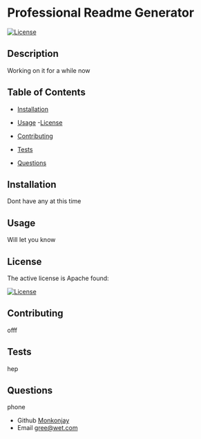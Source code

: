 # Professional Readme Generator
  [![License](https://img.shields.io/badge/License-Apache_2.0-blue.svg)](https://opensource.org/licenses/Apache-2.0)
  ## Description
  Working on it for a while now
  ## Table of Contents
  - [Installation](#installation)
  - [Usage](#usage)
  -[License](#license)

  - [Contributing](#contributing)
  - [Tests](#tests)
  - [Questions](#questions)
  ## Installation
  Dont have any at this time
  ## Usage
  Will let you know
  ## License

  The active license is Apache found:

  [![License](https://img.shields.io/badge/License-Apache_2.0-blue.svg)](https://opensource.org/licenses/Apache-2.0)
  ## Contributing
  offf
  ## Tests
  hep
  ## Questions
  phone
  - Github [Monkonjay](https://github.com/Monkonjay)
  - Email gree@wet.com